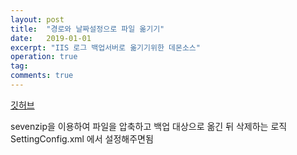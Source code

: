 ```yaml
---
layout: post
title:  "경로와 날짜설정으로 파일 옮기기"
date:   2019-01-01
excerpt: "IIS 로그 백업서버로 옮기기위한 데몬소스"
operation: true
tag:
comments: true
---
```


<a class="btn btn-dark" href="https://github.com/youseojung/LogMoveDaemon">깃허브</a>

sevenzip을 이용하여 파일을 압축하고 백업 대상으로 옮긴 뒤 삭제하는 로직
SettingConfig.xml 에서 설정해주면됨
